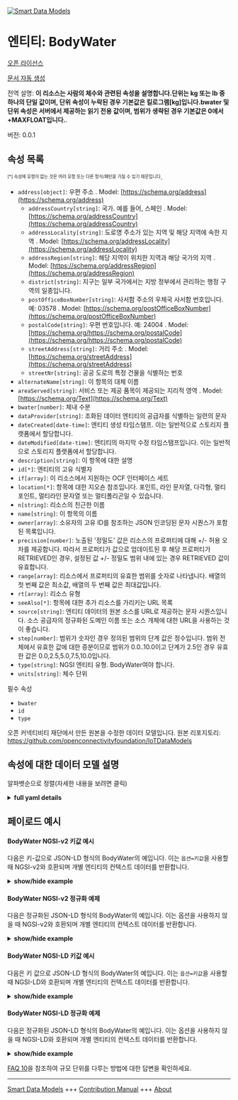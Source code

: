 <!-- 10-Header -->  
[![Smart Data Models](https://smartdatamodels.org/wp-content/uploads/2022/01/SmartDataModels_logo.png "Logo")](https://smartdatamodels.org)  
엔티티: BodyWater  
==============<!-- /10-Header -->  
<!-- 15-License -->  
[오픈 라이선스](https://github.com/smart-data-models//dataModel.OCF/blob/master/BodyWater/LICENSE.md)  
[문서 자동 생성](https://docs.google.com/presentation/d/e/2PACX-1vTs-Ng5dIAwkg91oTTUdt8ua7woBXhPnwavZ0FxgR8BsAI_Ek3C5q97Nd94HS8KhP-r_quD4H0fgyt3/pub?start=false&loop=false&delayms=3000#slide=id.gb715ace035_0_60)  
<!-- /15-License -->  
<!-- 20-Description -->  
전역 설명: **이 리소스는 사람의 체수와 관련된 속성을 설명합니다.단위는 kg 또는 lb 중 하나의 단일 값이며, 단위 속성이 누락된 경우 기본값은 킬로그램[kg]입니다.bwater 및 단위 속성은 서버에서 제공하는 읽기 전용 값이며, 범위가 생략된 경우 기본값은 0에서 +MAXFLOAT입니다.**.  
버전: 0.0.1  
<!-- /20-Description -->  
<!-- 30-PropertiesList -->  

## 속성 목록  

<sup><sub>[*] 속성에 유형이 없는 것은 여러 유형 또는 다른 형식/패턴을 가질 수 있기 때문입니다</sub></sup>.  
- `address[object]`: 우편 주소  . Model: [https://schema.org/address](https://schema.org/address)	- `addressCountry[string]`: 국가. 예를 들어, 스페인  . Model: [https://schema.org/addressCountry](https://schema.org/addressCountry)  
	- `addressLocality[string]`: 도로명 주소가 있는 지역 및 해당 지역에 속한 지역  . Model: [https://schema.org/addressLocality](https://schema.org/addressLocality)  
	- `addressRegion[string]`: 해당 지역이 위치한 지역과 해당 국가의 지역  . Model: [https://schema.org/addressRegion](https://schema.org/addressRegion)  
	- `district[string]`: 지구는 일부 국가에서는 지방 정부에서 관리하는 행정 구역의 일종입니다.    
	- `postOfficeBoxNumber[string]`: 사서함 주소의 우체국 사서함 번호입니다. 예: 03578  . Model: [https://schema.org/postOfficeBoxNumber](https://schema.org/postOfficeBoxNumber)  
	- `postalCode[string]`: 우편 번호입니다. 예: 24004  . Model: [https://schema.org/https://schema.org/postalCode](https://schema.org/https://schema.org/postalCode)  
	- `streetAddress[string]`: 거리 주소  . Model: [https://schema.org/streetAddress](https://schema.org/streetAddress)  
	- `streetNr[string]`: 공공 도로의 특정 건물을 식별하는 번호    
- `alternateName[string]`: 이 항목의 대체 이름  - `areaServed[string]`: 서비스 또는 제공 품목이 제공되는 지리적 영역  . Model: [https://schema.org/Text](https://schema.org/Text)- `bwater[number]`: 체내 수분  - `dataProvider[string]`: 조화된 데이터 엔티티의 공급자를 식별하는 일련의 문자  - `dateCreated[date-time]`: 엔티티 생성 타임스탬프. 이는 일반적으로 스토리지 플랫폼에서 할당합니다.  - `dateModified[date-time]`: 엔티티의 마지막 수정 타임스탬프입니다. 이는 일반적으로 스토리지 플랫폼에서 할당합니다.  - `description[string]`: 이 항목에 대한 설명  - `id[*]`: 엔티티의 고유 식별자  - `if[array]`: 이 리소스에서 지원하는 OCF 인터페이스 세트  - `location[*]`: 항목에 대한 지오숀 참조입니다. 포인트, 라인 문자열, 다각형, 멀티포인트, 멀티라인 문자열 또는 멀티폴리곤일 수 있습니다.  - `n[string]`: 리소스의 친근한 이름  - `name[string]`: 이 항목의 이름  - `owner[array]`: 소유자의 고유 ID를 참조하는 JSON 인코딩된 문자 시퀀스가 포함된 목록입니다.  - `precision[number]`: 노출된 '정밀도' 값은 리소스의 프로퍼티에 대해 +/- 허용 오차를 제공합니다. 따라서 프로퍼티가 값으로 업데이트된 후 해당 프로퍼티가 RETRIEVED인 경우, 설정된 값 +/- 정밀도 범위 내에 있는 경우 RETRIEVED 값이 유효합니다.  - `range[array]`: 리소스에서 프로퍼티의 유효한 범위를 숫자로 나타냅니다. 배열의 첫 번째 값은 최소값, 배열의 두 번째 값은 최대값입니다.  - `rt[array]`: 리소스 유형  - `seeAlso[*]`: 항목에 대한 추가 리소스를 가리키는 URL 목록  - `source[string]`: 엔티티 데이터의 원본 소스를 URL로 제공하는 문자 시퀀스입니다. 소스 공급자의 정규화된 도메인 이름 또는 소스 개체에 대한 URL을 사용하는 것이 좋습니다.  - `step[number]`: 범위가 숫자인 경우 정의된 범위의 단계 값은 정수입니다.  범위 전체에서 유효한 값에 대한 증분이므로 범위가 0.0..10.0이고 단계가 2.5인 경우 유효한 값은 0.0,2.5,5.0,7.5,10.0입니다.  - `type[string]`: NGSI 엔티티 유형. BodyWater여야 합니다.  - `units[string]`: 체수 단위  <!-- /30-PropertiesList -->  
<!-- 35-RequiredProperties -->  
필수 속성  
- `bwater`  - `id`  - `type`  <!-- /35-RequiredProperties -->  
<!-- 40-RequiredProperties -->  
오픈 커넥티비티 재단에서 만든 원본을 수정한 데이터 모델입니다. 원본 리포지토리: https://github.com/openconnectivityfoundation/IoTDataModels  
<!-- /40-RequiredProperties -->  
<!-- 50-DataModelHeader -->  
## 속성에 대한 데이터 모델 설명  
알파벳순으로 정렬(자세한 내용을 보려면 클릭)  
<!-- /50-DataModelHeader -->  
<!-- 60-ModelYaml -->  
<details><summary><strong>full yaml details</strong></summary>    
```yaml  
BodyWater:    
  description: 'This Resource describes the Properties associated with a person''s body water.The unit is a single value that is one of kg or lb.If the unit Property is missing the default is kilograms [kg].The bwater and unit Properties are read-only values that are provided by the Server.When range is omitted the default is 0 to +MAXFLOAT.'    
  properties:    
    address:    
      description: The mailing address    
      properties:    
        addressCountry:    
          description: 'The country. For example, Spain'    
          type: string    
          x-ngsi:    
            model: https://schema.org/addressCountry    
            type: Property    
        addressLocality:    
          description: 'The locality in which the street address is, and which is in the region'    
          type: string    
          x-ngsi:    
            model: https://schema.org/addressLocality    
            type: Property    
        addressRegion:    
          description: 'The region in which the locality is, and which is in the country'    
          type: string    
          x-ngsi:    
            model: https://schema.org/addressRegion    
            type: Property    
        district:    
          description: 'A district is a type of administrative division that, in some countries, is managed by the local government'    
          type: string    
          x-ngsi:    
            type: Property    
        postOfficeBoxNumber:    
          description: 'The post office box number for PO box addresses. For example, 03578'    
          type: string    
          x-ngsi:    
            model: https://schema.org/postOfficeBoxNumber    
            type: Property    
        postalCode:    
          description: 'The postal code. For example, 24004'    
          type: string    
          x-ngsi:    
            model: https://schema.org/https://schema.org/postalCode    
            type: Property    
        streetAddress:    
          description: The street address    
          type: string    
          x-ngsi:    
            model: https://schema.org/streetAddress    
            type: Property    
        streetNr:    
          description: Number identifying a specific property on a public street    
          type: string    
          x-ngsi:    
            type: Property    
      type: object    
      x-ngsi:    
        model: https://schema.org/address    
        type: Property    
    alternateName:    
      description: An alternative name for this item    
      type: string    
      x-ngsi:    
        type: Property    
    areaServed:    
      description: The geographic area where a service or offered item is provided    
      type: string    
      x-ngsi:    
        model: https://schema.org/Text    
        type: Property    
    bwater:    
      description: Body water    
      minimum: 0.0    
      readOnly: true    
      type: number    
      x-ngsi:    
        type: Property    
    dataProvider:    
      description: A sequence of characters identifying the provider of the harmonised data entity    
      type: string    
      x-ngsi:    
        type: Property    
    dateCreated:    
      description: Entity creation timestamp. This will usually be allocated by the storage platform    
      format: date-time    
      type: string    
      x-ngsi:    
        type: Property    
    dateModified:    
      description: Timestamp of the last modification of the entity. This will usually be allocated by the storage platform    
      format: date-time    
      type: string    
      x-ngsi:    
        type: Property    
    description:    
      description: A description of this item    
      type: string    
      x-ngsi:    
        type: Property    
    id:    
      anyOf:    
        - description: Identifier format of any NGSI entity    
          maxLength: 256    
          minLength: 1    
          pattern: ^[\w\-\.\{\}\$\+\*\[\]`|~^@!,:\\]+$    
          type: string    
          x-ngsi:    
            type: Property    
        - description: Identifier format of any NGSI entity    
          format: uri    
          type: string    
          x-ngsi:    
            type: Property    
      description: Unique identifier of the entity    
      x-ngsi:    
        type: Property    
    if:    
      description: The OCF Interface set supported by this Resource    
      items:    
        enum:    
          - oic.if.s    
          - oic.if.baseline    
        maxLength: 64    
        type: string    
      minItems: 1    
      readOnly: true    
      type: array    
      uniqueItems: true    
      x-ngsi:    
        type: Property    
    location:    
      description: 'Geojson reference to the item. It can be Point, LineString, Polygon, MultiPoint, MultiLineString or MultiPolygon'    
      oneOf:    
        - description: Geojson reference to the item. Point    
          properties:    
            bbox:    
              items:    
                type: number    
              minItems: 4    
              type: array    
            coordinates:    
              items:    
                type: number    
              minItems: 2    
              type: array    
            type:    
              enum:    
                - Point    
              type: string    
          required:    
            - type    
            - coordinates    
          title: GeoJSON Point    
          type: object    
          x-ngsi:    
            type: GeoProperty    
        - description: Geojson reference to the item. LineString    
          properties:    
            bbox:    
              items:    
                type: number    
              minItems: 4    
              type: array    
            coordinates:    
              items:    
                items:    
                  type: number    
                minItems: 2    
                type: array    
              minItems: 2    
              type: array    
            type:    
              enum:    
                - LineString    
              type: string    
          required:    
            - type    
            - coordinates    
          title: GeoJSON LineString    
          type: object    
          x-ngsi:    
            type: GeoProperty    
        - description: Geojson reference to the item. Polygon    
          properties:    
            bbox:    
              items:    
                type: number    
              minItems: 4    
              type: array    
            coordinates:    
              items:    
                items:    
                  items:    
                    type: number    
                  minItems: 2    
                  type: array    
                minItems: 4    
                type: array    
              type: array    
            type:    
              enum:    
                - Polygon    
              type: string    
          required:    
            - type    
            - coordinates    
          title: GeoJSON Polygon    
          type: object    
          x-ngsi:    
            type: GeoProperty    
        - description: Geojson reference to the item. MultiPoint    
          properties:    
            bbox:    
              items:    
                type: number    
              minItems: 4    
              type: array    
            coordinates:    
              items:    
                items:    
                  type: number    
                minItems: 2    
                type: array    
              type: array    
            type:    
              enum:    
                - MultiPoint    
              type: string    
          required:    
            - type    
            - coordinates    
          title: GeoJSON MultiPoint    
          type: object    
          x-ngsi:    
            type: GeoProperty    
        - description: Geojson reference to the item. MultiLineString    
          properties:    
            bbox:    
              items:    
                type: number    
              minItems: 4    
              type: array    
            coordinates:    
              items:    
                items:    
                  items:    
                    type: number    
                  minItems: 2    
                  type: array    
                minItems: 2    
                type: array    
              type: array    
            type:    
              enum:    
                - MultiLineString    
              type: string    
          required:    
            - type    
            - coordinates    
          title: GeoJSON MultiLineString    
          type: object    
          x-ngsi:    
            type: GeoProperty    
        - description: Geojson reference to the item. MultiLineString    
          properties:    
            bbox:    
              items:    
                type: number    
              minItems: 4    
              type: array    
            coordinates:    
              items:    
                items:    
                  items:    
                    items:    
                      type: number    
                    minItems: 2    
                    type: array    
                  minItems: 4    
                  type: array    
                type: array    
              type: array    
            type:    
              enum:    
                - MultiPolygon    
              type: string    
          required:    
            - type    
            - coordinates    
          title: GeoJSON MultiPolygon    
          type: object    
          x-ngsi:    
            type: GeoProperty    
      x-ngsi:    
        type: GeoProperty    
    n:    
      description: Friendly name of the Resource    
      maxLength: 64    
      readOnly: true    
      type: string    
      x-ngsi:    
        type: Property    
    name:    
      description: The name of this item    
      type: string    
      x-ngsi:    
        type: Property    
    owner:    
      description: A List containing a JSON encoded sequence of characters referencing the unique Ids of the owner(s)    
      items:    
        anyOf:    
          - description: Identifier format of any NGSI entity    
            maxLength: 256    
            minLength: 1    
            pattern: ^[\w\-\.\{\}\$\+\*\[\]`|~^@!,:\\]+$    
            type: string    
            x-ngsi:    
              type: Property    
          - description: Identifier format of any NGSI entity    
            format: uri    
            type: string    
            x-ngsi:    
              type: Property    
        description: Unique identifier of the entity    
        x-ngsi:    
          type: Property    
      type: array    
      x-ngsi:    
        type: Property    
    precision:    
      description: 'When exposed the value in ''precision'' provides a +/- tolerance against the Properties in the Resource. Thus if a Property is UPDATED to a value and that Property then RETRIEVED, the RETRIEVED value is valid if in the range of the set value +/- precision'    
      readOnly: true    
      type: number    
      x-ngsi:    
        type: Property    
    range:    
      description: 'The valid range for the Property in the Resource as a number. The first value in the array is the minimum value, the second value in the array is the maximum value'    
      items:    
        type: number    
      maxItems: 2    
      minItems: 2    
      readOnly: true    
      type: array    
      x-ngsi:    
        type: Property    
    rt:    
      description: Resource Type    
      items:    
        enum:    
          - oic.r.body.water    
        maxLength: 64    
        type: string    
      minItems: 1    
      readOnly: true    
      type: array    
      uniqueItems: true    
      x-ngsi:    
        type: Property    
    seeAlso:    
      description: list of uri pointing to additional resources about the item    
      oneOf:    
        - items:    
            format: uri    
            type: string    
          minItems: 1    
          type: array    
        - format: uri    
          type: string    
      x-ngsi:    
        type: Property    
    source:    
      description: 'A sequence of characters giving the original source of the entity data as a URL. Recommended to be the fully qualified domain name of the source provider, or the URL to the source object'    
      type: string    
      x-ngsi:    
        type: Property    
    step:    
      description: 'Step value across the defined range an integer when the range is a number.  This is the increment for valid values across the range; so if range is 0.0..10.0 and step is 2.5 then valid values are 0.0,2.5,5.0,7.5,10.0'    
      readOnly: true    
      type: number    
      x-ngsi:    
        type: Property    
    type:    
      description: NGSI entity type. It has to be BodyWater    
      enum:    
        - BodyWater    
      type: string    
      x-ngsi:    
        type: Property    
    units:    
      default: kg    
      description: Body water unit    
      enum:    
        - kg    
        - lb    
      readOnly: true    
      type: string    
      x-ngsi:    
        type: Property    
  required:    
    - bwater    
    - id    
    - type    
  type: object    
  x-derived-from: https://raw.githubusercontent.com/openconnectivityfoundation/IoTDataModels/master/BodyWaterResURI.swagger.json    
  x-disclaimer: 'Redistribution and use in source and binary forms, with or without modification, are permitted  provided that the license conditions are met. Copyleft (c) 2022 Contributors to Smart Data Models Program'    
  x-license-url: https://github.com/smart-data-models/dataModel.OCF/blob/master/BodyWater/LICENSE.md    
  x-model-schema: https://smart-data-models.github.io/dataModel.OCF/BodyWater/schema.json    
  x-model-tags: OCF    
  x-version: 0.0.1    
```  
</details>    
<!-- /60-ModelYaml -->  
<!-- 70-MiddleNotes -->  
<!-- /70-MiddleNotes -->  
<!-- 80-Examples -->  
## 페이로드 예시  
#### BodyWater NGSI-v2 키값 예시  
다음은 키-값으로 JSON-LD 형식의 BodyWater의 예입니다. 이는 `옵션=키값`을 사용할 때 NGSI-v2와 호환되며 개별 엔티티의 컨텍스트 데이터를 반환합니다.  
<details><summary><strong>show/hide example</strong></summary>    
```json  
{  
  "id": "urn:ngsi-ld:BodyWater:id:MEJE:18514125",  
  "dateCreated": "1997-04-10T16:39:09Z",  
  "dateModified": "2019-05-10T20:10:20Z",  
  "source": "Blue save design whose area church hit crime. Environmental environmental bill music heart finally. Few strong senior peace top book have.",  
  "name": "Behind place every window. Become area between general plan.",  
  "alternateName": "Large different eight collection room market society. Firm trouble live. Pattern concern employee movement. More religious beautiful moment serve Mrs.",  
  "description": "Animal right local sound argue. Image employee deal final good economy continue.",  
  "dataProvider": "Fish rather clearly power less crime. Appear hand science free.",  
  "owner": [  
    "urn:ngsi-ld:BodyWater:items:LMBU:67181228",  
    "urn:ngsi-ld:BodyWater:items:MHGW:24811389"  
  ],  
  "seeAlso": [  
    "urn:ngsi-ld:BodyWater:items:WKGV:03404439",  
    "urn:ngsi-ld:BodyWater:items:IYRC:15142649"  
  ],  
  "location": {  
    "type": "Point",  
    "coordinates": [  
      -77.4914945,  
      -21.70219  
    ]  
  },  
  "address": {  
    "streetAddress": "Memory easy difference. Onto stage purpose throw.",  
    "addressLocality": "Way if because ground. Market this father road. Agency true someone hand dream film.",  
    "addressRegion": "Recently consider most fall central stage. Other can land after.",  
    "addressCountry": "Ask quite lot region us. Thought long majority. Item list fill ready claim.",  
    "postalCode": "Affect adult find rule. They size focus response special.",  
    "postOfficeBoxNumber": "Focus ok industry. Your trial identify until improve speech American practice. Stage what north on someone player physical current."  
  },  
  "areaServed": "Life three degree goal seat. Guess late today family movement form. Stop many air shoulder subject technology.",  
  "rt": [  
    "oic.r.body.water",  
    "oic.r.body.water"  
  ],  
  "bwater": {  
    "type": "Property",  
    "value": 110.0  
  },  
  "units": "kg",  
  "range": [  
    117.8,  
    516.3  
  ],  
  "step": {  
    "type": "Property",  
    "value": 424.7  
  },  
  "precision": {  
    "type": "Property",  
    "value": 730.5  
  },  
  "n": "Think can no natural too half protect production. Board force sport himself say. Fear former collection make on.",  
  "if": [  
    "oic.if.s",  
    "oic.if.baseline"  
  ],  
  "type": "BodyWater"  
}  
```  
</details>  
#### BodyWater NGSI-v2 정규화 예제  
다음은 정규화된 JSON-LD 형식의 BodyWater의 예입니다. 이는 옵션을 사용하지 않을 때 NGSI-v2와 호환되며 개별 엔티티의 컨텍스트 데이터를 반환합니다.  
<details><summary><strong>show/hide example</strong></summary>    
```json  
{  
  "id": {  
    "type": "string",  
    "value": "urn:ngsi-ld:BodyWater:id:MEJE:18514125"  
  },  
  "dateCreated": {  
    "format": "date-time",  
    "type": "string",  
    "value": "1997-04-10T16:39:09Z"  
  },  
  "dateModified": {  
    "format": "date-time",  
    "type": "string",  
    "value": "2019-05-10T20:10:20Z"  
  },  
  "source": {  
    "type": "string",  
    "value": "Blue save design whose area church hit crime. Environmental environmental bill music heart finally. Few strong senior peace top book have."  
  },  
  "name": {  
    "type": "string",  
    "value": "Behind place every window. Become area between general plan."  
  },  
  "alternateName": {  
    "type": "string",  
    "value": "Large different eight collection room market society. Firm trouble live. Pattern concern employee movement. More religious beautiful moment serve Mrs."  
  },  
  "description": {  
    "type": "string",  
    "value": "Animal right local sound argue. Image employee deal final good economy continue."  
  },  
  "dataProvider": {  
    "type": "string",  
    "value": "Fish rather clearly power less crime. Appear hand science free."  
  },  
  "owner": {  
    "type": "array",  
    "value": [  
      "urn:ngsi-ld:BodyWater:items:LMBU:67181228",  
      "urn:ngsi-ld:BodyWater:items:MHGW:24811389"  
    ]  
  },  
  "seeAlso": {  
    "type": "array",  
    "value": [  
      "urn:ngsi-ld:BodyWater:items:WKGV:03404439",  
      "urn:ngsi-ld:BodyWater:items:IYRC:15142649"  
    ]  
  },  
  "location": {  
    "type": "object",  
    "value": {  
      "type": "Point",  
      "coordinates": [  
        -77.4914945,  
        -21.70219  
      ]  
    }  
  },  
  "address": {  
    "type": "object",  
    "value": {  
      "streetAddress": "Memory easy difference. Onto stage purpose throw.",  
      "addressLocality": "Way if because ground. Market this father road. Agency true someone hand dream film.",  
      "addressRegion": "Recently consider most fall central stage. Other can land after.",  
      "addressCountry": "Ask quite lot region us. Thought long majority. Item list fill ready claim.",  
      "postalCode": "Affect adult find rule. They size focus response special.",  
      "postOfficeBoxNumber": "Focus ok industry. Your trial identify until improve speech American practice. Stage what north on someone player physical current."  
    }  
  },  
  "areaServed": {  
    "type": "string",  
    "value": "Life three degree goal seat. Guess late today family movement form. Stop many air shoulder subject technology."  
  },  
  "rt": {  
    "type": "array",  
    "value": [  
      "oic.r.body.water",  
      "oic.r.body.water"  
    ]  
  },  
  "bwater": {  
    "type": "object",  
    "value": {  
      "type": "Property",  
      "value": 110.0  
    }  
  },  
  "units": {  
    "type": "string",  
    "value": "kg"  
  },  
  "range": {  
    "type": "array",  
    "value": [  
      117.8,  
      516.3  
    ]  
  },  
  "step": {  
    "type": "object",  
    "value": {  
      "type": "Property",  
      "value": 424.7  
    }  
  },  
  "precision": {  
    "type": "object",  
    "value": {  
      "type": "Property",  
      "value": 730.5  
    }  
  },  
  "n": {  
    "type": "string",  
    "value": "Think can no natural too half protect production. Board force sport himself say. Fear former collection make on."  
  },  
  "if": {  
    "type": "array",  
    "value": [  
      "oic.if.s",  
      "oic.if.baseline"  
    ]  
  },  
  "type": {  
    "type": "string",  
    "value": "BodyWater"  
  }  
}  
```  
</details>  
#### BodyWater NGSI-LD 키값 예시  
다음은 키 값으로 JSON-LD 형식의 BodyWater의 예입니다. 이는 `옵션=키값`을 사용할 때 NGSI-LD와 호환되며 개별 엔티티의 컨텍스트 데이터를 반환합니다.  
<details><summary><strong>show/hide example</strong></summary>    
```json  
{  
    "id": "urn:ngsi-ld:BodyWater:id:MEJE:18514125",  
    "dateCreated": "1997-04-10T16:39:09Z",  
    "dateModified": "2019-05-10T20:10:20Z",  
    "source": "Blue save design whose area church hit crime. Environmental environmental bill music heart finally. Few strong senior peace top book have.",  
    "name": "Behind place every window. Become area between general plan.",  
    "alternateName": "Large different eight collection room market society. Firm trouble live. Pattern concern employee movement. More religious beautiful moment serve Mrs.",  
    "description": "Animal right local sound argue. Image employee deal final good economy continue.",  
    "dataProvider": "Fish rather clearly power less crime. Appear hand science free.",  
    "owner": [  
        "urn:ngsi-ld:BodyWater:items:LMBU:67181228",  
        "urn:ngsi-ld:BodyWater:items:MHGW:24811389"  
    ],  
    "seeAlso": [  
        "urn:ngsi-ld:BodyWater:items:WKGV:03404439",  
        "urn:ngsi-ld:BodyWater:items:IYRC:15142649"  
    ],  
    "location": {  
        "type": "Point",  
        "coordinates": [  
            -77.4914945,  
            -21.70219  
        ]  
    },  
    "address": {  
        "streetAddress": "Memory easy difference. Onto stage purpose throw.",  
        "addressLocality": "Way if because ground. Market this father road. Agency true someone hand dream film.",  
        "addressRegion": "Recently consider most fall central stage. Other can land after.",  
        "addressCountry": "Ask quite lot region us. Thought long majority. Item list fill ready claim.",  
        "postalCode": "Affect adult find rule. They size focus response special.",  
        "postOfficeBoxNumber": "Focus ok industry. Your trial identify until improve speech American practice. Stage what north on someone player physical current."  
    },  
    "areaServed": "Life three degree goal seat. Guess late today family movement form. Stop many air shoulder subject technology.",  
    "rt": [  
        "oic.r.body.water",  
        "oic.r.body.water"  
    ],  
    "bwater": {  
        "type": "Property",  
        "value": 110.0  
    },  
    "units": "kg",  
    "range": [  
        117.8,  
        516.3  
    ],  
    "step": {  
        "type": "Property",  
        "value": 424.7  
    },  
    "precision": {  
        "type": "Property",  
        "value": 730.5  
    },  
    "n": "Think can no natural too half protect production. Board force sport himself say. Fear former collection make on.",  
    "if": [  
        "oic.if.s",  
        "oic.if.baseline"  
    ],  
    "type": "BodyWater",  
    "@context": [  
        "https://smartdatamodels.org/context.jsonld",  
        "https://raw.githubusercontent.com/smart-data-models/dataModel.OCF/master/context.jsonld"  
    ]  
}  
```  
</details>  
#### BodyWater NGSI-LD 정규화 예제  
다음은 정규화된 JSON-LD 형식의 BodyWater의 예입니다. 이는 옵션을 사용하지 않을 때 NGSI-LD와 호환되며 개별 엔티티의 컨텍스트 데이터를 반환합니다.  
<details><summary><strong>show/hide example</strong></summary>    
```json  
{  
    "id": "urn:ngsi-ld:BodyWater:id:BVOV:66825399",  
    "dateCreated": {  
        "type": "Property",  
        "value": {  
            "@type": "DateTime",  
            "@value": "1982-05-18T07:17:49Z"  
        }  
    },  
    "dateModified": {  
        "type": "Property",  
        "value": {  
            "@type": "DateTime",  
            "@value": "1974-02-21T12:36:24Z"  
        }  
    },  
    "source": {  
        "type": "Property",  
        "value": "Lawyer risk doctor project answer them. Summer subject upon detail believe manager."  
    },  
    "name": {  
        "type": "Property",  
        "value": "Without fight require. Country property hear. Thousand television miss understand."  
    },  
    "alternateName": {  
        "type": "Property",  
        "value": "Red our eye edge range. Chair box heavy source without."  
    },  
    "description": {  
        "type": "Property",  
        "value": "Peace message attack great thousand visit read. Guy challenge language natural need. Suddenly may feel."  
    },  
    "dataProvider": {  
        "type": "Property",  
        "value": "List police heavy establish type. Create song region sign he benefit. Story wind message minute phone."  
    },  
    "owner": {  
        "type": "Property",  
        "value": [  
            "urn:ngsi-ld:BodyWater:items:NNZA:54978923",  
            "urn:ngsi-ld:BodyWater:items:HMFG:01092209"  
        ]  
    },  
    "seeAlso": {  
        "type": "Property",  
        "value": [  
            "urn:ngsi-ld:BodyWater:items:YEXG:25411046"  
        ]  
    },  
    "location": {  
        "type": "Property",  
        "value": {  
            "type": "Point",  
            "coordinates": [  
                -6.6273955,  
                -90.098469  
            ]  
        }  
    },  
    "address": {  
        "type": "Property",  
        "value": {  
            "streetAddress": "Shake address agency could perform carry. Hundred until wide new make garden. Police identify girl second charge.",  
            "addressLocality": "Lay natural go federal store present. Baby themselves stop program yes growth top.",  
            "addressRegion": "Head score rest. Work southern response build middle particular ball. Service may laugh artist budget.",  
            "addressCountry": "Painting hot senior expert father part play son.",  
            "postalCode": "Field cold card. Career one left factor weight technology buy. Establish institution network car.",  
            "postOfficeBoxNumber": "Performance ground phone discussion. Pass notice he include position able do. Property medical us quite time."  
        }  
    },  
    "areaServed": {  
        "type": "Property",  
        "value": "Ask young stuff wear big nothing factor my. Hold real win number."  
    },  
    "rt": {  
        "type": "Property",  
        "value": [  
            "oic.r.body.water"  
        ]  
    },  
    "bwater": {  
        "type": "Property",  
        "value": 659.2  
    },  
    "units": {  
        "type": "Property",  
        "value": "lb"  
    },  
    "range": {  
        "type": "Property",  
        "value": [  
            603.5,  
            483.9  
        ]  
    },  
    "step": {  
        "type": "Property",  
        "value": 70.0  
    },  
    "precision": {  
        "type": "Property",  
        "value": 404.2  
    },  
    "n": {  
        "type": "Property",  
        "value": "Sort maintain talk mission hair. Professional wall interest friend. Authority road cup education movie wait. All concern medical get traditional Mr year involve."  
    },  
    "if": {  
        "type": "Property",  
        "value": [  
            "oic.if.baseline"  
        ]  
    },  
    "type": "BodyWater",  
    "@context": [  
        "https://smartdatamodels.org/context.jsonld",  
        "https://raw.githubusercontent.com/smart-data-models/dataModel.OCF/master/context.jsonld"  
    ]  
}  
```  
</details><!-- /80-Examples -->  
<!-- 90-FooterNotes -->  
<!-- /90-FooterNotes -->  
<!-- 95-Units -->  
[FAQ 10](https://smartdatamodels.org/index.php/faqs/)을 참조하여 규모 단위를 다루는 방법에 대한 답변을 확인하세요.  
<!-- /95-Units -->  
<!-- 97-LastFooter -->  
---  
[Smart Data Models](https://smartdatamodels.org) +++ [Contribution Manual](https://bit.ly/contribution_manual) +++ [About](https://bit.ly/Introduction_SDM)<!-- /97-LastFooter -->  

